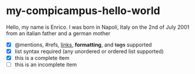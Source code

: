 # my-compicampus-hello-world

Hello, my name is Enrico.
I was born in Napoli, Italy on the 2nd of July 2001 from an
italian father and a german mother

- [x] @mentions, #refs, [links](), **formatting**, and <del>tags</del> supported
- [x] list syntax required (any unordered or ordered list supported)
- [x] this is a complete item
- [ ] this is an incomplete item
